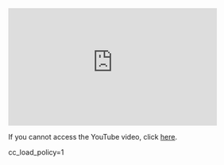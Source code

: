 <iframe width="420" height="237" src="https://www.youtube.com/embed/jaPrKvT4g5A?si=QHyyjJ16U8qc3_Ac?cc_load_policy=1?autoplay=1" title="YouTube video player" alt="A boy runs to and from a micro:bit twice, each time the LEDs show a heart image and it makes a beeping sound. The video then cuts to show the boy holding the micro:bit as the score is displayed on the LEDs." frameborder="0" allow="accelerometer; autoplay; clipboard-write; encrypted-media; gyroscope; picture-in-picture; web-share" allowfullscreen></iframe>

If you cannot access the YouTube video, click <a href="images/step1.mp4">here</a>.
    


cc_load_policy=1

